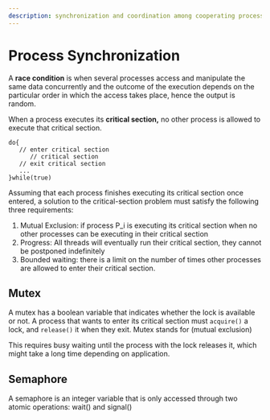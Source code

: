 ```yaml
---
description: synchronization and coordination among cooperating processes
---
```


# Process Synchronization

A **race condition** is when several processes access and manipulate the same data concurrently and the outcome of the execution depends on the particular order in which the access takes place, hence the output is random.

When a process executes its **critical section,** no other process is allowed to execute that critical section.

```
do{
   // enter critical section
      // critical section
   // exit critical section
   ... 
}while(true)
```

Assuming that each process finishes executing its critical section once entered, a solution to the critical-section problem must satisfy the following three requirements:

1. Mutual Exclusion: if process P\_i is executing its critical section when no other processes can be executing in their critical section
2. Progress: All threads will eventually run their critical section, they cannot be postponed indefinitely
3. Bounded waiting: there is a limit on the number of times other processes are allowed to enter their critical section.

## Mutex

A mutex has a boolean variable that indicates whether the lock is available or not. A process that wants to enter its critical section must `acquire()` a lock, and `release()` it when they exit. Mutex stands for (mutual exclusion)

This requires busy waiting until the process with the lock releases it, which might take a long time depending on application.

## Semaphore

A semaphore is an integer variable that is only accessed through two atomic operations: wait() and signal()
